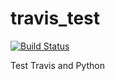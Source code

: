 # travis_test
[![Build Status](https://travis-ci.com/algiss/travis_test.svg?branch=master)](https://travis-ci.com/algiss/travis_test)

Test Travis and Python 
